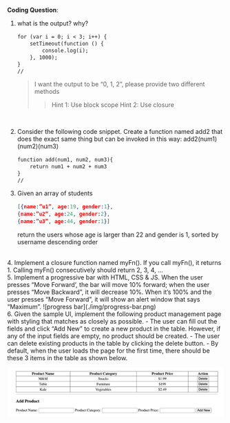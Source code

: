**Coding Question**:
1. what is the output? why?
    ```js//
    for (var i = 0; i < 3; i++) {
        setTimeout(function () {
            console.log(i);
        }, 1000);
    }
    //
    ```
    > I want the output to be “0, 1, 2”, please provide two different methods
    >> Hint 1: Use block scope
    >> Hint 2: Use closure
<br />

2. Consider the following code snippet. Create a function named add2 that does the exact same thing but can be invoked in this way: add2(num1)(num2)(num3)
    ```js//
    function add(num1, num2, num3){
        return num1 + num2 + num3
    }
    //
    ```

3. Given an array of students
    ```json
    [{name:”u1”, age:19, gender:1},
    {name:”u2”, age:24, gender:2},
    {name:”u3”, age:44, gender:1}]
    ```
    return the users whose age is larger than 22 and gender is 1, sorted by username descending order
<br />
4. Implement a closure function named myFn(). If you call myFn(), it returns 1. Calling myFn() consecutively should return 2, 3, 4, …
<br />
5. Implement a progressive bar with HTML, CSS & JS. When the user presses “Move Forward’, the bar will move 10% forward; when the user presses “Move Backward”, it will decrease 10%. When it’s 100% and the user presses “Move Forward”, it will show an alert window that says “Maximum”.
![progress bar](./img/progress-bar.png)
<br />
6. Given the sample UI, implement the following product management page with styling that matches as closely as possible.
- The user can fill out the fields and click “Add New” to create a new product in the table.
However, if any of the input fields are empty, no product should be created.
- The user can delete existing products in the table by clicking the delete button.
- By default, when the user loads the page for the first time, there should be these 3 items in the table as shown below.

![table](./img/table.png)
